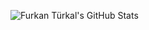 ![Furkan Türkal's GitHub Stats](https://github-readme-stats.vercel.app/api?username=Dentrax&show_icons=true&line_height=25)

